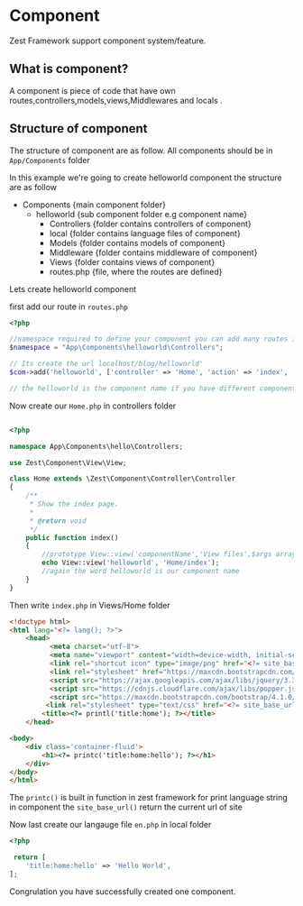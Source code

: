 # Component

Zest Framework support component system/feature.

## What is component?

A component is piece of code that have own routes,controllers,models,views,Middlewares and locals .

## Structure of component
The structure of component are as follow.
All components should be in `App/Components` folder

In this example we're going to create helloworld component the structure are as follow
- Components {main component folder}
  - helloworld {sub component folder e.g component name}
    - Controllers {folder contains controllers of component}
    - local {folder contains language files of component}
    - Models {folder contains models of component}
    - Middleware {folder contains middleware of component}
    - Views {folder contains views of component}
    - routes.php  {file, where the routes are defined}

Lets create helloworld component

first add our route in `routes.php` 

```php
<?php

//namespace required to define your component you can add many routes in one component as well
$namespace = "App\Components\helloworld\Controllers";

// Its create the url localhost/blog/helloworld'
$com->add('helloworld', ['controller' => 'Home', 'action' => 'index', 'namespace'=>$namespace]);

// the helloworld is the component name if you have different component chagne it according to name.
```
Now create our `Home.php` in controllers folder

```php

<?php

namespace App\Components\hello\Controllers;

use Zest\Component\View\View;

class Home extends \Zest\Component\Controller\Controller
{
    /**
     * Show the index page.
     *
     * @return void
     */
    public function index()
    {
        //prototype View::view('componentName','View files',$args array (optional));
        echo View::view('helloworld', 'Home/index');
        //again the word helloworld is our component name
    }
}

```

Then write `index.php` in Views/Home folder

```html
<!doctype html>
<html lang="<?= lang(); ?>">
	<head>
		  <meta charset="utf-8">
 		  <meta name="viewport" content="width=device-width, initial-scale=1">
 		  <link rel="shortcut icon" type="image/png" href="<?= site_base_url(); ?>/image/logo.png"/>
          <link rel="stylesheet" href="https://maxcdn.bootstrapcdn.com/bootstrap/4.1.0/css/bootstrap.min.css">
          <script src="https://ajax.googleapis.com/ajax/libs/jquery/3.3.1/jquery.min.js"></script>
          <script src="https://cdnjs.cloudflare.com/ajax/libs/popper.js/1.14.0/umd/popper.min.js"></script>
          <script src="https://maxcdn.bootstrapcdn.com/bootstrap/4.1.0/js/bootstrap.min.js"></script>
   		 <link rel="stylesheet" type="text/css" href="<?= site_base_url(); ?>/css/style.css">
		<title><?= printl('title:home'); ?></title>
	</head>

<body>
	<div class='container-fluid'>
		<h1><?= printc('title:home:hello'); ?></h1>
	</div>
</body>	
</html>

```
The `printc()` is built in function in zest framework for print language string in component
the `site_base_url()` return the current url of site

Now last create our langauge file `en.php` in local folder

```php
<?php

 return [
    'title:home:hello' => 'Hello World',
];

```

Congrulation you have successfully created one component.